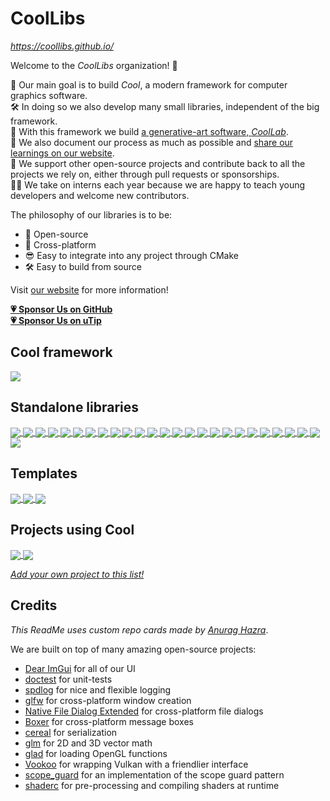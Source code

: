 # CoolLibs

*https://coollibs.github.io/*

Welcome to the *CoolLibs* organization! 🥳

🚀 Our main goal is to build *Cool*, a modern framework for computer graphics software.<br/>
🛠️ In doing so we also develop many small libraries, independent of the big framework.<br/>
🎨 With this framework we build [a generative-art software, *CoolLab*](https://coollab-art.com/).<br/>
📖 We also document our process as much as possible and [share our learnings on our website](https://coollibs.github.io/blog).<br/>
🤗 We support other open-source projects and contribute back to all the projects we rely on, either through pull requests or sponsorships.<br/>
👩‍🏫 We take on interns each year because we are happy to teach young developers and welcome new contributors.<br/>

The philosophy of our libraries is to be:
- 🎁 Open-source
- 🚀 Cross-platform
- 😎 Easy to integrate into any project through CMake
- 🛠️ Easy to build from source

Visit [our website][website] for more information!

[website]: https://coollibs.github.io/

[**💗 Sponsor Us on GitHub**](https://github.com/sponsors/CoolLibs)<br/>
[**💗 Sponsor Us on uTip**](https://utip.io/CoolLab)

## Cool framework

<a href="https://github.com/CoolLibs/Cool">
  <img align="center" src="https://github-readme-stats.vercel.app/api/pin/?username=CoolLibs&repo=Cool&theme=" />
</a>

## Standalone libraries

<a href="https://github.com/CoolLibs/fix-tdr-delay">
  <img align="center" src="https://github-readme-stats.vercel.app/api/pin/?username=CoolLibs&repo=fix-tdr-delay" />
</a>
<a href="https://github.com/CoolLibs/Audio">
  <img align="center" src="https://github-readme-stats.vercel.app/api/pin/?username=CoolLibs&repo=Audio" />
</a>

<a href="https://github.com/CoolLibs/wants_dark_theme">
  <img align="center" src="https://github-readme-stats.vercel.app/api/pin/?username=CoolLibs&repo=wants_dark_theme" />
</a>

<a href="https://github.com/CoolLibs/os_name">
  <img align="center" src="https://github-readme-stats.vercel.app/api/pin/?username=CoolLibs&repo=os_name" />
</a>

<a href="https://github.com/CoolLibs/ImGui_StyleEditor">
  <img align="center" src="https://github-readme-stats.vercel.app/api/pin/?username=CoolLibs&repo=ImGui_StyleEditor" />
</a>

<a href="https://github.com/CoolLibs/imgui_gradient">
  <img align="center" src="https://github-readme-stats.vercel.app/api/pin/?username=CoolLibs&repo=imgui_gradient" />
</a>

<a href="https://github.com/CoolLibs/algorithms">
  <img align="center" src="https://github-readme-stats.vercel.app/api/pin/?username=CoolLibs&repo=algorithms" />
</a>

<a href="https://github.com/CoolLibs/wafl">
  <img align="center" src="https://github-readme-stats.vercel.app/api/pin/?username=CoolLibs&repo=wafl" />
</a>

<a href="https://github.com/CoolLibs/stringify">
  <img align="center" src="https://github-readme-stats.vercel.app/api/pin/?username=CoolLibs&repo=stringify" />
</a>

<a href="https://github.com/CoolLibs/cmd">
  <img align="center" src="https://github-readme-stats.vercel.app/api/pin/?username=CoolLibs&repo=cmd" />
</a>

<a href="https://github.com/CoolLibs/reg">
  <img align="center" src="https://github-readme-stats.vercel.app/api/pin/?username=CoolLibs&repo=reg" />
</a>

<a href="https://github.com/CoolLibs/serv">
  <img align="center" src="https://github-readme-stats.vercel.app/api/pin/?username=CoolLibs&repo=serv" />
</a>

<a href="https://github.com/CoolLibs/CMakeUtils">
  <img align="center" src="https://github-readme-stats.vercel.app/api/pin/?username=CoolLibs&repo=CMakeUtils" />
</a>

<a href="https://github.com/CoolLibs/tooling">
  <img align="center" src="https://github-readme-stats.vercel.app/api/pin/?username=CoolLibs&repo=tooling" />
</a>

<a href="https://github.com/CoolLibs/img">
  <img align="center" src="https://github-readme-stats.vercel.app/api/pin/?username=CoolLibs&repo=img" />
</a>

<a href="https://github.com/CoolLibs/cam3d">
  <img align="center" src="https://github-readme-stats.vercel.app/api/pin/?username=CoolLibs&repo=cam3d" />
</a>

<a href="https://github.com/CoolLibs/op">
  <img align="center" src="https://github-readme-stats.vercel.app/api/pin/?username=CoolLibs&repo=op" />
</a>

<a href="https://github.com/CoolLibs/glpp">
  <img align="center" src="https://github-readme-stats.vercel.app/api/pin/?username=CoolLibs&repo=glpp" />
</a>

<a href="https://github.com/CoolLibs/smart">
  <img align="center" src="https://github-readme-stats.vercel.app/api/pin/?username=CoolLibs&repo=smart" />
</a>

<a href="https://github.com/CoolLibs/glpp-extended">
  <img align="center" src="https://github-readme-stats.vercel.app/api/pin/?username=CoolLibs&repo=glpp-extended" />
</a>

<a href="https://github.com/CoolLibs/open">
  <img align="center" src="https://github-readme-stats.vercel.app/api/pin/?username=CoolLibs&repo=open" />
</a>

<a href="https://github.com/CoolLibs/exe_path">
  <img align="center" src="https://github-readme-stats.vercel.app/api/pin/?username=CoolLibs&repo=exe_path" />
</a>

<a href="https://github.com/CoolLibs/easy-shaderc">
  <img align="center" src="https://github-readme-stats.vercel.app/api/pin/?username=CoolLibs&repo=easy-shaderc" />
</a>

<a href="https://github.com/CoolLibs/folder_watcher">
  <img align="center" src="https://github-readme-stats.vercel.app/api/pin/?username=CoolLibs&repo=folder_watcher" />
</a>

<a href="https://github.com/CoolLibs/easy_opencv">
  <img align="center" src="https://github-readme-stats.vercel.app/api/pin/?username=CoolLibs&repo=easy_opencv" />
</a>

<a href="https://github.com/CoolLibs/webcam_info">
  <img align="center" src="https://github-readme-stats.vercel.app/api/pin/?username=CoolLibs&repo=webcam_info" />
</a>

## Templates

<a href="https://github.com/CoolLibs/library-template">
  <img align="center" src="https://github-readme-stats.vercel.app/api/pin/?username=CoolLibs&repo=library-template" />
</a>

<a href="https://github.com/CoolLibs/Demo">
  <img align="center" src="https://github-readme-stats.vercel.app/api/pin/?username=CoolLibs&repo=Demo" />
</a>

<a href="https://github.com/CoolLibs/cpp-CI-template">
  <img align="center" src="https://github-readme-stats.vercel.app/api/pin/?username=CoolLibs&repo=cpp-CI-template" />
</a>

## Projects using Cool

<a href="https://github.com/CoolLibs/Lab">
  <img align="center" src="https://github-readme-stats.vercel.app/api/pin/?username=CoolLibs&repo=Lab" />
</a>

<a href="https://github.com/CoolLibs/Demo">
  <img align="center" src="https://github-readme-stats.vercel.app/api/pin/?username=CoolLibs&repo=Demo" />
</a>

[*Add your own project to this list!*](https://github.com/CoolLibs/.github/issues)

## Credits

*This ReadMe uses custom repo cards made by [Anurag Hazra](https://github.com/anuraghazra/github-readme-stats)*.

We are built on top of many amazing open-source projects:
- [Dear ImGui](https://github.com/ocornut/imgui) for all of our UI
- [doctest](https://github.com/onqtam/doctest) for unit-tests
- [spdlog](https://github.com/gabime/spdlog) for nice and flexible logging
- [glfw](https://www.glfw.org/) for cross-platform window creation
- [Native File Dialog Extended](https://github.com/btzy/nativefiledialog-extended) for cross-platform file dialogs
- [Boxer](https://github.com/aaronmjacobs/Boxer) for cross-platform message boxes
- [cereal](https://uscilab.github.io/cereal/) for serialization
- [glm](https://github.com/g-truc/glm) for 2D and 3D vector math
- [glad](https://glad.dav1d.de/) for loading OpenGL functions
- [Vookoo](https://github.com/andy-thomason/Vookoo) for wrapping Vulkan with a friendlier interface
- [scope_guard](https://github.com/ricab/scope_guard) for an implementation of the scope guard pattern
- [shaderc](https://github.com/google/shaderc) for pre-processing and compiling shaders at runtime
